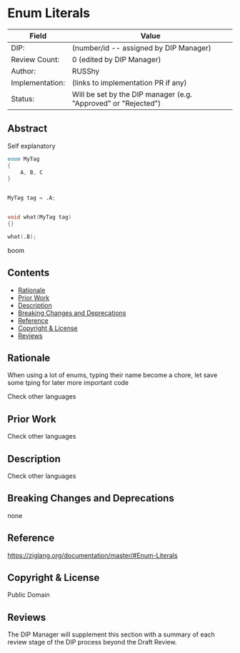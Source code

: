 # Enum Literals

| Field           | Value                                                           |
|-----------------|-----------------------------------------------------------------|
| DIP:            | (number/id -- assigned by DIP Manager)                          |
| Review Count:   | 0 (edited by DIP Manager)                                       |
| Author:         | RUSShy                               |
| Implementation: | (links to implementation PR if any)                             |
| Status:         | Will be set by the DIP manager (e.g. "Approved" or "Rejected")  |

## Abstract

Self explanatory

```D
enum MyTag
{
    A, B, C
}


MyTag tag = .A;


void what(MyTag tag)
{}

what(.B);

```

boom

## Contents
* [Rationale](#rationale)
* [Prior Work](#prior-work)
* [Description](#description)
* [Breaking Changes and Deprecations](#breaking-changes-and-deprecations)
* [Reference](#reference)
* [Copyright & License](#copyright--license)
* [Reviews](#reviews)

## Rationale

When using a lot of enums, typing their name become a chore, let save some tping for later more important code

Check other languages

## Prior Work

Check other languages

## Description

Check other languages

## Breaking Changes and Deprecations

none

## Reference

https://ziglang.org/documentation/master/#Enum-Literals


## Copyright & License

Public Domain

## Reviews
The DIP Manager will supplement this section with a summary of each review stage
of the DIP process beyond the Draft Review.
